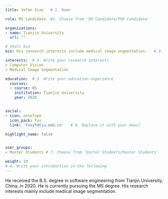 ```yaml
---
title: Yefan Xiao   # 1. Name

role: MS Candidate  #2. Choose from 'MS Candidate/PhD Candidate'

organizations:
- name: Tianjin University
  url: ""

# Short bio 
bio: His research interests include medical image segmentation.   # 3. Write your short biography

interests:  # 4. Write your research interests
- Computer Vision
- Medical Image Segmentation

education:  # 5. Write your education experience
  courses:
  - course: BS
    institution: Tianjin University
    year: 2020


social:
- icon: envelope
  icon_pack: fas
  link: 'fnxyf@tju.edu.cn'   # 6. Replace it with your email

highlight_name: false


user_groups:
- Master Students # 7. Choose from 'Doctor Students/Master Students'

weight: 10
# 8. Write your introduction in the following
---
```


He received the B.S. degree in software engineering from Tianjin University, China, in 2020. He is currently pursuing the MS degree. His research interests mainly include medical image segmentation.